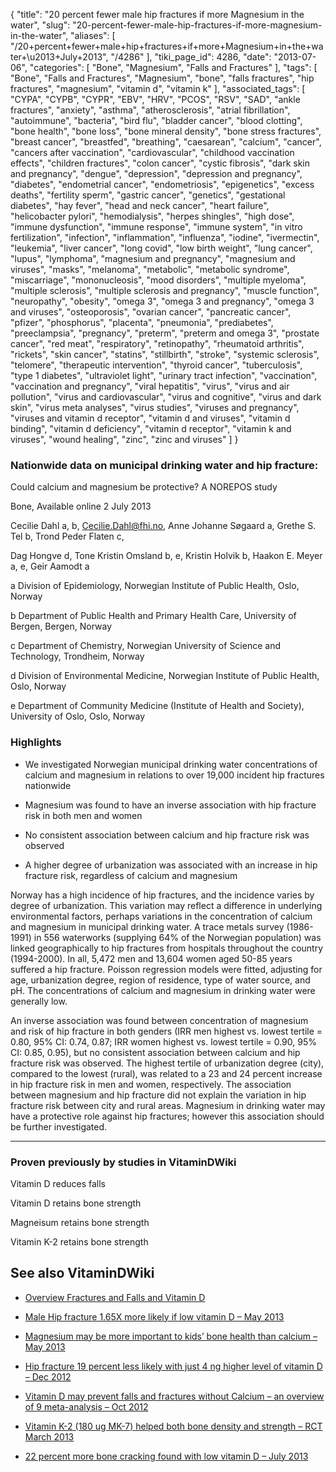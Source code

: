 {
    "title": "20 percent fewer male hip fractures if more Magnesium in the water",
    "slug": "20-percent-fewer-male-hip-fractures-if-more-magnesium-in-the-water",
    "aliases": [
        "/20+percent+fewer+male+hip+fractures+if+more+Magnesium+in+the+water+\u2013+July+2013",
        "/4286"
    ],
    "tiki_page_id": 4286,
    "date": "2013-07-06",
    "categories": [
        "Bone",
        "Magnesium",
        "Falls and Fractures"
    ],
    "tags": [
        "Bone",
        "Falls and Fractures",
        "Magnesium",
        "bone",
        "falls fractures",
        "hip fractures",
        "magnesium",
        "vitamin d",
        "vitamin k"
    ],
    "associated_tags": [
        "CYPA",
        "CYPB",
        "CYPR",
        "EBV",
        "HRV",
        "PCOS",
        "RSV",
        "SAD",
        "ankle fractures",
        "anxiety",
        "asthma",
        "atherosclerosis",
        "atrial fibrillation",
        "autoimmune",
        "bacteria",
        "bird flu",
        "bladder cancer",
        "blood clotting",
        "bone health",
        "bone loss",
        "bone mineral density",
        "bone stress fractures",
        "breast cancer",
        "breastfed",
        "breathing",
        "caesarean",
        "calcium",
        "cancer",
        "cancers after vaccination",
        "cardiovascular",
        "childhood vaccination effects",
        "children fractures",
        "colon cancer",
        "cystic fibrosis",
        "dark skin and pregnancy",
        "dengue",
        "depression",
        "depression and pregnancy",
        "diabetes",
        "endometrial cancer",
        "endometriosis",
        "epigenetics",
        "excess deaths",
        "fertility sperm",
        "gastric cancer",
        "genetics",
        "gestational diabetes",
        "hay fever",
        "head and neck cancer",
        "heart failure",
        "helicobacter pylori",
        "hemodialysis",
        "herpes shingles",
        "high dose",
        "immune dysfunction",
        "immune response",
        "immune system",
        "in vitro fertilization",
        "infection",
        "inflammation",
        "influenza",
        "iodine",
        "ivermectin",
        "leukemia",
        "liver cancer",
        "long covid",
        "low birth weight",
        "lung cancer",
        "lupus",
        "lymphoma",
        "magnesium and pregnancy",
        "magnesium and viruses",
        "masks",
        "melanoma",
        "metabolic",
        "metabolic syndrome",
        "miscarriage",
        "mononucleosis",
        "mood disorders",
        "multiple myeloma",
        "multiple sclerosis",
        "multiple sclerosis and pregnancy",
        "muscle function",
        "neuropathy",
        "obesity",
        "omega 3",
        "omega 3 and pregnancy",
        "omega 3 and viruses",
        "osteoporosis",
        "ovarian cancer",
        "pancreatic cancer",
        "pfizer",
        "phosphorus",
        "placenta",
        "pneumonia",
        "prediabetes",
        "preeclampsia",
        "pregnancy",
        "preterm",
        "preterm and omega 3",
        "prostate cancer",
        "red meat",
        "respiratory",
        "retinopathy",
        "rheumatoid arthritis",
        "rickets",
        "skin cancer",
        "statins",
        "stillbirth",
        "stroke",
        "systemic sclerosis",
        "telomere",
        "therapeutic intervention",
        "thyroid cancer",
        "tuberculosis",
        "type 1 diabetes",
        "ultraviolet light",
        "urinary tract infection",
        "vaccination",
        "vaccination and pregnancy",
        "viral hepatitis",
        "virus",
        "virus and air pollution",
        "virus and cardiovascular",
        "virus and cognitive",
        "virus and dark skin",
        "virus meta analyses",
        "virus studies",
        "viruses and pregnancy",
        "viruses and vitamin d receptor",
        "vitamin d and viruses",
        "vitamin d binding",
        "vitamin d deficiency",
        "vitamin d receptor",
        "vitamin k and viruses",
        "wound healing",
        "zinc",
        "zinc and viruses"
    ]
}


### Nationwide data on municipal drinking water and hip fracture:   
Could calcium and magnesium be protective? A NOREPOS study

Bone, Available online 2 July 2013

Cecilie Dahl a, b, Cecilie.Dahl@fhi.no,     Anne Johanne Søgaard a,    Grethe S. Tel b,    Trond Peder Flaten c,

Dag Hongve d,    Tone Kristin Omsland b, e,     Kristin Holvik b,     Haakon E. Meyer a, e,     Geir Aamodt a

a Division of Epidemiology, Norwegian Institute of Public Health, Oslo, Norway

b Department of Public Health and Primary Health Care, University of Bergen, Bergen, Norway

c Department of Chemistry, Norwegian University of Science and Technology, Trondheim, Norway

d Division of Environmental Medicine, Norwegian Institute of Public Health, Oslo, Norway

e Department of Community Medicine (Institute of Health and Society), University of Oslo, Oslo, Norway

### Highlights

* We investigated Norwegian municipal drinking water concentrations of calcium and magnesium in relations to over 19,000 incident hip fractures nationwide

* Magnesium was found to have an inverse association with hip fracture risk in both men and women

* No consistent association between calcium and hip fracture risk was observed

* A higher degree of urbanization was associated with an increase in hip fracture risk, regardless of calcium and magnesium

Norway has a high incidence of hip fractures, and the incidence varies by degree of urbanization. This variation may reflect a difference in underlying environmental factors, perhaps variations in the concentration of calcium and magnesium in municipal drinking water. A trace metals survey (1986-1991) in 556 waterworks (supplying 64% of the Norwegian population) was linked geographically to hip fractures from hospitals throughout the country (1994-2000). In all, 5,472 men and 13,604 women aged 50-85 years suffered a hip fracture. Poisson regression models were fitted, adjusting for age, urbanization degree, region of residence, type of water source, and pH. The concentrations of calcium and magnesium in drinking water were generally low. 

An inverse association was found between concentration of magnesium and risk of hip fracture in both genders (IRR men highest vs. lowest tertile = 0.80, 95% CI: 0.74, 0.87; IRR women highest vs. lowest tertile = 0.90, 95% CI: 0.85, 0.95), but no consistent association between calcium and hip fracture risk was observed. The highest tertile of urbanization degree (city), compared to the lowest (rural), was related to a 23 and 24 percent increase in hip fracture risk in men and women, respectively. The association between magnesium and hip fracture did not explain the variation in hip fracture risk between city and rural areas. Magnesium in drinking water may have a protective role against hip fractures; however this association should be further investigated.

---

### Proven previously by studies in VitaminDWiki

Vitamin D reduces falls 

Vitamin D retains bone strength

Magneisum retains bone strength

Vitamin K-2 retains bone strength

## See also VitaminDWiki

* [Overview Fractures and Falls and Vitamin D](/tags/overview-fractures-and-falls-and-vitamin-d.html)

* [Male Hip fracture 1.65X more likely if low vitamin D – May 2013](/posts/male-hip-fracture-165x-more-likely-if-low-vitamin-d)

* [Magnesium may be more important to kids’ bone health than calcium – May 2013](/posts/magnesium-may-be-more-important-to-kids-bone-health-than-calcium)

* [Hip fracture 19 percent less likely with just 4 ng higher level of vitamin D – Dec 2012](/posts/hip-fracture-19-percent-less-likely-with-just-4-ng-higher-level-of-vitamin-d)

* [Vitamin D may prevent falls and fractures without Calcium – an overview of 9 meta-analysis – Oct 2012](/posts/vitamin-d-may-prevent-falls-and-fractures-without-calcium-an-overview-of-9-meta-analysis)

* [Vitamin K-2 (180 ug MK-7) helped both bone density and strength – RCT March 2013](/posts/vitamin-k-2-180-ug-mk-7-helped-both-bone-density-and-strength-rct)

* [22 percent more bone cracking found with low vitamin D – July 2013](/posts/22-percent-more-bone-cracking-found-with-low-vitamin-d)